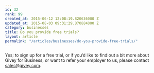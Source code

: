 ```yaml
---
id: 32
rank: 99
created_at: 2015-06-12 12:08:19.820636000 Z
updated_at: 2015-08-03 09:31:29.870884000 Z
category: businesses
title: Do you provide free trials?
layout: article
permalink: "/articles/businesses/do-you-provide-free-trials/"
---
```

Yes; to sign up for a free trial, or if you’d like to find out a bit more about Givey for Business, or want to refer your employer to us, please contact sales@givey.com.